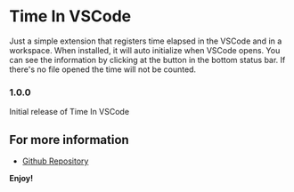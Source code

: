 # Time In VSCode

Just a simple extension that registers time elapsed in the VSCode and in a workspace. When installed, it will auto initialize when VSCode opens. You can see the information by clicking at the button in the bottom status bar. If there's no file opened the time will not be counted.

### 1.0.0

Initial release of Time In VSCode

## For more information

- [Github Repository]()

**Enjoy!**
